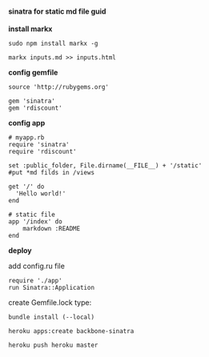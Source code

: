 #### sinatra for static md file guid

**install markx**

    sudo npm install markx -g

    markx inputs.md >> inputs.html

**config gemfile**

    source 'http://rubygems.org'

    gem 'sinatra'
    gem 'rdiscount'

**config app**

    # myapp.rb
    require 'sinatra'
    require 'rdiscount'

    set :public_folder, File.dirname(__FILE__) + '/static'
    #put *md filds in /views
 
    get '/' do
      'Hello world!'
    end

    # static file
    app '/index' do
        markdown :README
    end

**deploy**

add config.ru file

    require './app'
    run Sinatra::Application


create Gemfile.lock type:

    bundle install (--local)

    heroku apps:create backbone-sinatra

    heroku push heroku master
